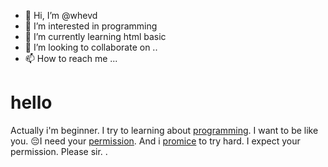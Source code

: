 - 👋 Hi, I’m @whevd
- 👀 I’m interested in programming
- 🌱 I’m currently learning html basic
- 💞️ I’m looking to collaborate on ..
- 📫 How to reach me ...

<!---
whevd/whevd is a ✨ special ✨ repository because its `README.md` (this file) appears on your GitHub profile.
You can click the Preview link to take a look at your changes.
--->
<html>
<body>
<h1>hello</h1>
<p>Actually i'm beginner. I try to learning about <u>programming</u>. 
I want to be like you. 😔I need your <u>permission</u>. And i <u>promice</u> to try hard. 
I expect your <n>permission</n>. 
<n>Please sir. .</n>
